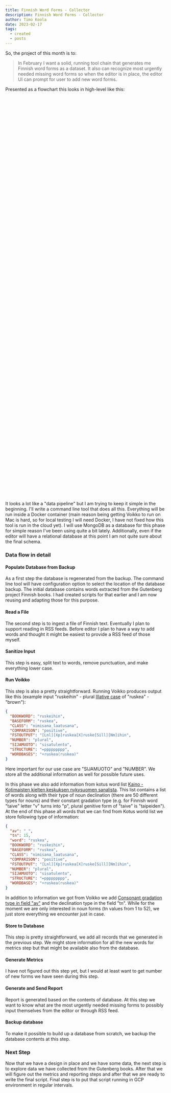 ```yaml
---
title: Finnish Word Forms - Collector
description: Finnish Word Forms - Collector
author: Timo Koola
date: 2023-02-17
tags:
  - created
  - posts
---
```


So, the project of this month is to:

> In February I want a solid, running tool chain that generates me Finnish word forms as a dataset. It also can recognize most urgently needed missing word forms so when the editor is in place, the editor UI can prompt for user to add new word forms.

Presented as a flowchart this looks in high-level like this:

<svg aria-roledescription="flowchart-v2" viewBox="-8 -8 273.0546875 678" style="max-width: 100%;" xmlns="http://www.w3.org/2000/svg" width="100%" id="graph-div" height="100%" xmlns:xlink="http://www.w3.org/1999/xlink"><style>@import url("https://cdnjs.cloudflare.com/ajax/libs/font-awesome/6.2.1/css/all.min.css");'</style><style>#graph-div{font-family:"trebuchet ms",verdana,arial,sans-serif;font-size:16px;fill:#333;}#graph-div .error-icon{fill:#552222;}#graph-div .error-text{fill:#552222;stroke:#552222;}#graph-div .edge-thickness-normal{stroke-width:2px;}#graph-div .edge-thickness-thick{stroke-width:3.5px;}#graph-div .edge-pattern-solid{stroke-dasharray:0;}#graph-div .edge-pattern-dashed{stroke-dasharray:3;}#graph-div .edge-pattern-dotted{stroke-dasharray:2;}#graph-div .marker{fill:#333333;stroke:#333333;}#graph-div .marker.cross{stroke:#333333;}#graph-div svg{font-family:"trebuchet ms",verdana,arial,sans-serif;font-size:16px;}#graph-div .label{font-family:"trebuchet ms",verdana,arial,sans-serif;color:#333;}#graph-div .cluster-label text{fill:#333;}#graph-div .cluster-label span{color:#333;}#graph-div .label text,#graph-div span{fill:#333;color:#333;}#graph-div .node rect,#graph-div .node circle,#graph-div .node ellipse,#graph-div .node polygon,#graph-div .node path{fill:#ECECFF;stroke:#9370DB;stroke-width:1px;}#graph-div .node .label{text-align:center;}#graph-div .node.clickable{cursor:pointer;}#graph-div .arrowheadPath{fill:#333333;}#graph-div .edgePath .path{stroke:#333333;stroke-width:2.0px;}#graph-div .flowchart-link{stroke:#333333;fill:none;}#graph-div .edgeLabel{background-color:#e8e8e8;text-align:center;}#graph-div .edgeLabel rect{opacity:0.5;background-color:#e8e8e8;fill:#e8e8e8;}#graph-div .cluster rect{fill:#ffffde;stroke:#aaaa33;stroke-width:1px;}#graph-div .cluster text{fill:#333;}#graph-div .cluster span{color:#333;}#graph-div div.mermaidTooltip{position:absolute;text-align:center;max-width:200px;padding:2px;font-family:"trebuchet ms",verdana,arial,sans-serif;font-size:12px;background:hsl(80, 100%, 96.2745098039%);border:1px solid #aaaa33;border-radius:2px;pointer-events:none;z-index:100;}#graph-div .flowchartTitleText{text-anchor:middle;font-size:18px;fill:#333;}#graph-div :root{--mermaid-font-family:"trebuchet ms",verdana,arial,sans-serif;}</style><g><marker orient="auto" markerHeight="12" markerWidth="12" markerUnits="userSpaceOnUse" refY="5" refX="10" viewBox="0 0 10 10" class="marker flowchart" id="flowchart-pointEnd"><path style="stroke-width: 1; stroke-dasharray: 1, 0;" class="arrowMarkerPath" d="M 0 0 L 10 5 L 0 10 z"></path></marker><marker orient="auto" markerHeight="12" markerWidth="12" markerUnits="userSpaceOnUse" refY="5" refX="0" viewBox="0 0 10 10" class="marker flowchart" id="flowchart-pointStart"><path style="stroke-width: 1; stroke-dasharray: 1, 0;" class="arrowMarkerPath" d="M 0 5 L 10 10 L 10 0 z"></path></marker><marker orient="auto" markerHeight="11" markerWidth="11" markerUnits="userSpaceOnUse" refY="5" refX="11" viewBox="0 0 10 10" class="marker flowchart" id="flowchart-circleEnd"><circle style="stroke-width: 1; stroke-dasharray: 1, 0;" class="arrowMarkerPath" r="5" cy="5" cx="5"></circle></marker><marker orient="auto" markerHeight="11" markerWidth="11" markerUnits="userSpaceOnUse" refY="5" refX="-1" viewBox="0 0 10 10" class="marker flowchart" id="flowchart-circleStart"><circle style="stroke-width: 1; stroke-dasharray: 1, 0;" class="arrowMarkerPath" r="5" cy="5" cx="5"></circle></marker><marker orient="auto" markerHeight="11" markerWidth="11" markerUnits="userSpaceOnUse" refY="5.2" refX="12" viewBox="0 0 11 11" class="marker cross flowchart" id="flowchart-crossEnd"><path style="stroke-width: 2; stroke-dasharray: 1, 0;" class="arrowMarkerPath" d="M 1,1 l 9,9 M 10,1 l -9,9"></path></marker><marker orient="auto" markerHeight="11" markerWidth="11" markerUnits="userSpaceOnUse" refY="5.2" refX="-1" viewBox="0 0 11 11" class="marker cross flowchart" id="flowchart-crossStart"><path style="stroke-width: 2; stroke-dasharray: 1, 0;" class="arrowMarkerPath" d="M 1,1 l 9,9 M 10,1 l -9,9"></path></marker><g class="root"><g class="clusters"></g><g class="edgePaths"><path marker-end="url(#flowchart-pointEnd)" style="fill:none;" class="edge-thickness-normal edge-pattern-solid flowchart-link LS-Z LE-A" id="L-Z-A-0" d="M128.52734375,39L128.52734375,43.166666666666664C128.52734375,47.333333333333336,128.52734375,55.666666666666664,128.52734375,64C128.52734375,72.33333333333333,128.52734375,80.66666666666667,128.52734375,84.83333333333333L128.52734375,89"></path><path marker-end="url(#flowchart-pointEnd)" style="fill:none;" class="edge-thickness-normal edge-pattern-solid flowchart-link LS-A LE-B" id="L-A-B-0" d="M128.52734375,128L128.52734375,132.16666666666666C128.52734375,136.33333333333334,128.52734375,144.66666666666666,128.52734375,153C128.52734375,161.33333333333334,128.52734375,169.66666666666666,128.52734375,173.83333333333334L128.52734375,178"></path><path marker-end="url(#flowchart-pointEnd)" style="fill:none;" class="edge-thickness-normal edge-pattern-solid flowchart-link LS-B LE-C" id="L-B-C-0" d="M128.52734375,217L128.52734375,221.16666666666666C128.52734375,225.33333333333334,128.52734375,233.66666666666666,128.52734375,242C128.52734375,250.33333333333334,128.52734375,258.6666666666667,128.52734375,262.8333333333333L128.52734375,267"></path><path marker-end="url(#flowchart-pointEnd)" style="fill:none;" class="edge-thickness-normal edge-pattern-solid flowchart-link LS-C LE-D" id="L-C-D-0" d="M128.52734375,306L128.52734375,310.1666666666667C128.52734375,314.3333333333333,128.52734375,322.6666666666667,128.52734375,331C128.52734375,339.3333333333333,128.52734375,347.6666666666667,128.52734375,351.8333333333333L128.52734375,356"></path><path marker-end="url(#flowchart-pointEnd)" style="fill:none;" class="edge-thickness-normal edge-pattern-solid flowchart-link LS-D LE-E" id="L-D-E-0" d="M128.52734375,395L128.52734375,399.1666666666667C128.52734375,403.3333333333333,128.52734375,411.6666666666667,128.52734375,420C128.52734375,428.3333333333333,128.52734375,436.6666666666667,128.52734375,440.8333333333333L128.52734375,445"></path><path marker-end="url(#flowchart-pointEnd)" style="fill:none;" class="edge-thickness-normal edge-pattern-solid flowchart-link LS-E LE-F" id="L-E-F-0" d="M128.52734375,484L128.52734375,488.1666666666667C128.52734375,492.3333333333333,128.52734375,500.6666666666667,128.52734375,509C128.52734375,517.3333333333334,128.52734375,525.6666666666666,128.52734375,529.8333333333334L128.52734375,534"></path><path marker-end="url(#flowchart-pointEnd)" style="fill:none;" class="edge-thickness-normal edge-pattern-solid flowchart-link LS-F LE-G" id="L-F-G-0" d="M128.52734375,573L128.52734375,577.1666666666666C128.52734375,581.3333333333334,128.52734375,589.6666666666666,128.52734375,598C128.52734375,606.3333333333334,128.52734375,614.6666666666666,128.52734375,618.8333333333334L128.52734375,623"></path></g><g class="edgeLabels"><g class="edgeLabel"><g transform="translate(0, 0)" class="label"><foreignObject height="0" width="0"><div style="display: inline-block; white-space: nowrap;" xmlns="http://www.w3.org/1999/xhtml"><span class="edgeLabel"></span></div></foreignObject></g></g><g class="edgeLabel"><g transform="translate(0, 0)" class="label"><foreignObject height="0" width="0"><div style="display: inline-block; white-space: nowrap;" xmlns="http://www.w3.org/1999/xhtml"><span class="edgeLabel"></span></div></foreignObject></g></g><g class="edgeLabel"><g transform="translate(0, 0)" class="label"><foreignObject height="0" width="0"><div style="display: inline-block; white-space: nowrap;" xmlns="http://www.w3.org/1999/xhtml"><span class="edgeLabel"></span></div></foreignObject></g></g><g class="edgeLabel"><g transform="translate(0, 0)" class="label"><foreignObject height="0" width="0"><div style="display: inline-block; white-space: nowrap;" xmlns="http://www.w3.org/1999/xhtml"><span class="edgeLabel"></span></div></foreignObject></g></g><g class="edgeLabel"><g transform="translate(0, 0)" class="label"><foreignObject height="0" width="0"><div style="display: inline-block; white-space: nowrap;" xmlns="http://www.w3.org/1999/xhtml"><span class="edgeLabel"></span></div></foreignObject></g></g><g class="edgeLabel"><g transform="translate(0, 0)" class="label"><foreignObject height="0" width="0"><div style="display: inline-block; white-space: nowrap;" xmlns="http://www.w3.org/1999/xhtml"><span class="edgeLabel"></span></div></foreignObject></g></g><g class="edgeLabel"><g transform="translate(0, 0)" class="label"><foreignObject height="0" width="0"><div style="display: inline-block; white-space: nowrap;" xmlns="http://www.w3.org/1999/xhtml"><span class="edgeLabel"></span></div></foreignObject></g></g></g><g class="nodes"><g transform="translate(128.52734375, 19.5)" id="flowchart-Z-12154" class="node default default"><rect height="39" width="257.0546875" y="-19.5" x="-128.52734375" ry="0" rx="0" style="" class="basic label-container"></rect><g transform="translate(-121.02734375, -12)" style="" class="label"><foreignObject height="24" width="242.0546875"><div style="display: inline-block; white-space: nowrap;" xmlns="http://www.w3.org/1999/xhtml"><span class="nodeLabel">Populate Database from Backup</span></div></foreignObject></g></g><g transform="translate(128.52734375, 108.5)" id="flowchart-A-12155" class="node default default"><rect height="39" width="94.1640625" y="-19.5" x="-47.08203125" ry="0" rx="0" style="" class="basic label-container"></rect><g transform="translate(-39.58203125, -12)" style="" class="label"><foreignObject height="24" width="79.1640625"><div style="display: inline-block; white-space: nowrap;" xmlns="http://www.w3.org/1999/xhtml"><span class="nodeLabel">Read a File</span></div></foreignObject></g></g><g transform="translate(128.52734375, 197.5)" id="flowchart-B-12157" class="node default default"><rect height="39" width="113.6484375" y="-19.5" x="-56.82421875" ry="5" rx="5" style="" class="basic label-container"></rect><g transform="translate(-49.32421875, -12)" style="" class="label"><foreignObject height="24" width="98.6484375"><div style="display: inline-block; white-space: nowrap;" xmlns="http://www.w3.org/1999/xhtml"><span class="nodeLabel">Sanitize Input</span></div></foreignObject></g></g><g transform="translate(128.52734375, 286.5)" id="flowchart-C-12159" class="node default default"><rect height="39" width="92.3984375" y="-19.5" x="-46.19921875" ry="0" rx="0" style="" class="basic label-container"></rect><g transform="translate(-38.69921875, -12)" style="" class="label"><foreignObject height="24" width="77.3984375"><div style="display: inline-block; white-space: nowrap;" xmlns="http://www.w3.org/1999/xhtml"><span class="nodeLabel">Run Voikko</span></div></foreignObject></g></g><g transform="translate(128.52734375, 375.5)" id="flowchart-D-12161" class="node default default"><rect height="39" width="142.6328125" y="-19.5" x="-71.31640625" ry="0" rx="0" style="" class="basic label-container"></rect><g transform="translate(-63.81640625, -12)" style="" class="label"><foreignObject height="24" width="127.6328125"><div style="display: inline-block; white-space: nowrap;" xmlns="http://www.w3.org/1999/xhtml"><span class="nodeLabel">Store to Database</span></div></foreignObject></g></g><g transform="translate(128.52734375, 464.5)" id="flowchart-E-12163" class="node default default"><rect height="39" width="138.1328125" y="-19.5" x="-69.06640625" ry="0" rx="0" style="" class="basic label-container"></rect><g transform="translate(-61.56640625, -12)" style="" class="label"><foreignObject height="24" width="123.1328125"><div style="display: inline-block; white-space: nowrap;" xmlns="http://www.w3.org/1999/xhtml"><span class="nodeLabel">Generate Metrics</span></div></foreignObject></g></g><g transform="translate(128.52734375, 553.5)" id="flowchart-F-12165" class="node default default"><rect height="39" width="101.3515625" y="-19.5" x="-50.67578125" ry="0" rx="0" style="" class="basic label-container"></rect><g transform="translate(-43.17578125, -12)" style="" class="label"><foreignObject height="24" width="86.3515625"><div style="display: inline-block; white-space: nowrap;" xmlns="http://www.w3.org/1999/xhtml"><span class="nodeLabel">Send Report</span></div></foreignObject></g></g><g transform="translate(128.52734375, 642.5)" id="flowchart-G-12167" class="node default default"><rect height="39" width="136.421875" y="-19.5" x="-68.2109375" ry="0" rx="0" style="" class="basic label-container"></rect><g transform="translate(-60.7109375, -12)" style="" class="label"><foreignObject height="24" width="121.421875"><div style="display: inline-block; white-space: nowrap;" xmlns="http://www.w3.org/1999/xhtml"><span class="nodeLabel">Backup Database</span></div></foreignObject></g></g></g></g></g></svg>

It looks a lot like a "data pipeline" but I am trying to keep it simple in the beginning. I'll write a command line tool that does all this. Everything will be run inside a Docker container (main reason being getting Voikko to run on Mac is hard, so for local testing I will need Docker, I have not fixed how this tool is run in the cloud yet). I will use MongoDB as a database for this phase for simple reason I've been using quite a bit lately. Additionally, even if the editor will have a relational database at this point I am not quite sure about the final schema.

### Data flow in detail

#### Populate Database from Backup

As a first step the database is regenerated from the backup. The command line tool will have configuration option to select the location of the database backup. The initial database contains words extracted from the Gutenberg project Finnish books. I had created scripts for that earlier and I am now reusing and adapting those for this purpose.

#### Read a File

The second step is to ingest a file of Finnish text. Eventually I plan to support reading in RSS feeds. Before editor I plan to have a way to add words and thought it might be easiest to provide a RSS feed of those myself.

#### Sanitize Input

This step is easy, split text to words, remove punctuation, and make everything lower case.

#### Run Voikko

This step is also a pretty straightforward. Running Voikko produces output like this (example input "ruskeihin" - plural [Illative case](https://en.wikipedia.org/wiki/Illative_case) of "ruskea" - "brown"):

```json
{
  "BOOKWORD": "ruskeihin",
  "BASEFORM": "ruskea",
  "CLASS": "nimisana_laatusana",
  "COMPARISON": "positive",
  "FSTOUTPUT": "[Lnl][Xp]ruskea[X]ruske[Sill][Nm]ihin",
  "NUMBER": "plural",
  "SIJAMUOTO": "sisatulento",
  "STRUCTURE": "=ppppppppp",
  "WORDBASES": "+ruskea(ruskea)"
}
```

Here important for our use case are "SIJAMUOTO" and "NUMBER". We store all the additional information as well for possible future uses.

In this phase we also add information from kotus word list [Kaino - Kotimaisten kielten keskuksen nykysuomen sanalista](https://kaino.kotus.fi/sanat/nykysuomi/). This list contains a list of words along with their type of noun declination (there are 50 different types for nouns) and their constant gradation type (e.g. for Finnish word "taive" letter "v" turns into "p", plural genitive form of "taive" is "taipeiden"). At the end of this phase all words that we can find from Kotus world list we store following type of information:

```json
{
  "av": "_",
  "tn": 15,
  "word": "ruskea",
  "BOOKWORD": "ruskeihin",
  "BASEFORM": "ruskea",
  "CLASS": "nimisana_laatusana",
  "COMPARISON": "positive",
  "FSTOUTPUT": "[Lnl][Xp]ruskea[X]ruske[Sill][Nm]ihin",
  "NUMBER": "plural",
  "SIJAMUOTO": "sisatulento",
  "STRUCTURE": "=ppppppppp",
  "WORDBASES": "+ruskea(ruskea)"
}
```

In addition to information we got from Voikko we add [Consonant gradation type in field "av"](https://en.wikipedia.org/wiki/Consonant_gradation) and the declination type in the field "tn". While for the moment we are only interested in noun forms (tn values from 1 to 52), we just store everything we encounter just in case.

#### Store to Database

This step is pretty straightforward, we add all records that we generated in the previous step. We might store information for all the new words for metrics step but that might be available also from the database.

#### Generate Metrics

I have not figured out this step yet, but I would at least want to get number of new forms we have seen during this step.

#### Generate and Send Report

Report is generated based on the contents of database. At this step we want to know what are the most urgently needed missing forms to possibly input themselves from the editor or through RSS feed.

#### Backup database

To make it possible to build up a database from scratch, we backup the database contents at this step.

### Next Step

Now that we have a design in place and we have some data, the next step is to explore data we have collected from the Gutenberg books. After that we will figure out the metrics and reporting steps and after that we are ready to write the final script. Final step is to put that script running in GCP environment in regular intervals.

